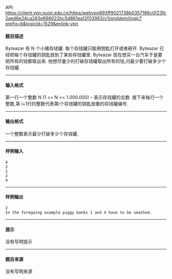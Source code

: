 API: https://client.vpn.nuist.edu.cn/https/webvpn893ff9021738b0357186c0f23fc2aed6e24ca283e886022bc5d861ea12f03963/v1/problem/logic?prefix=b&logicId=1529&enlink-vpn

#### 题目描述

Byteazar 有 N 个小猪存钱罐. 每个存钱罐只能用钥匙打开或者砸开. Byteazar 已经把每个存钱罐的钥匙放到了某些存钱罐里. Byteazar 现在想买一台汽车于是要把所有的钱都取出来. 他想尽量少的打破存钱罐取出所有的钱,问最少要打破多少个存钱罐.

---

#### 输入格式

第一行一个整数 N (1 <= N <= 1.000.000) – 表示存钱罐的总数. 接下来每行一个整数,第 i+1行的整数代表第i个存钱罐的钥匙放置的存钱罐编号.

---

#### 输出格式

一个整数表示最少打破多少个存钱罐.

---

#### 样例输入
```
4
2
1
2
4

```

---

#### 样例输出
```
2
In the foregoing example piggy banks 1 and 4 have to be smashed.
```

---

#### 提示

没有写明提示

---

#### 题目来源

没有写明来源